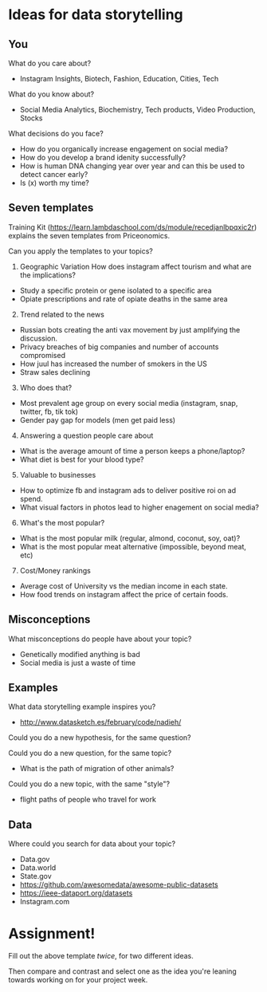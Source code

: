 # Ideas for data storytelling

## You

What do you care about?
- Instagram Insights, Biotech, Fashion, Education, Cities, Tech

What do you know about?
- Social Media Analytics, Biochemistry, Tech products, Video Production, Stocks

What decisions do you face?
- How do you organically increase engagement on social media?
- How do you develop a brand idenity successfully?
- How is human DNA changing year over year and can this be used to detect cancer early?
- Is (x) worth my time?


## Seven templates

Training Kit (https://learn.lambdaschool.com/ds/module/recedjanlbpqxic2r) explains the seven templates from Priceonomics.

Can you apply the templates to your topics? 

1. Geographic Variation
How does instagram affect tourism and what are the implications?
- Study a specific protein or gene isolated to a specific area
- Opiate prescriptions and rate of opiate deaths in the same area

2. Trend related to the news
- Russian bots creating the anti vax movement by just amplifying the discussion.
- Privacy breaches of big companies and number of accounts compromised
- How juul has increased the number of smokers in the US
- Straw sales declining

3. Who does that?
- Most prevalent age group on every social media (instagram, snap, twitter, fb, tik tok)
- Gender pay gap for models (men get paid less)

4. Answering a question people care about
- What is the average amount of time a person keeps a phone/laptop?
- What diet is best for your blood type?


5. Valuable to businesses
- How to optimize fb and instagram ads to deliver positive roi on ad spend.
- What visual factors in photos lead to higher enagement on social media?


6. What's the most popular?
- What is the most popular milk (regular, almond, coconut, soy, oat)?
- What is the most popular meat alternative (impossible, beyond meat, etc)

7. Cost/Money rankings
- Average cost of University vs the median income in each state.
- How food trends on instagram affect the price of certain foods.


## Misconceptions

What misconceptions do people have about your topic?
- Genetically modified anything is bad
- Social media is just a waste of time

## Examples

What data storytelling example inspires you?
- http://www.datasketch.es/february/code/nadieh/

Could you do a new hypothesis, for the same question?


Could you do a new question, for the same topic?
- What is the path of migration of other animals?


Could you do a new topic, with the same "style"?
- flight paths of people who travel for work

## Data

Where could you search for data about your topic?
- Data.gov
- Data.world
- State.gov
- https://github.com/awesomedata/awesome-public-datasets
- https://ieee-dataport.org/datasets
- Instagram.com

# Assignment!

Fill out the above template *twice*, for two different ideas.

Then compare and contrast and select one as the idea you're leaning towards
working on for your project week.
